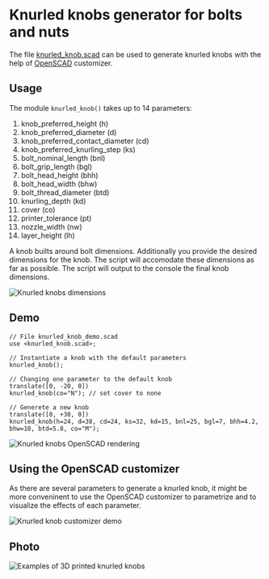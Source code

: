 # Knurled knobs generator for bolts and nuts

The file [knurled_knob.scad](knurled_knob.scad) can be used to generate knurled knobs with the help of [OpenSCAD](http://openscad.org/) customizer.

## Usage

The module `knurled_knob()` takes up to 14 parameters:

 1. knob_preferred_height (h)
 2. knob_preferred_diameter (d)
 3. knob_preferred_contact_diameter (cd)
 4. knob_preferred_knurling_step (ks)
 5. bolt_nominal_length (bnl)
 6. bolt_grip_length (bgl)
 7. bolt_head_height (bhh)
 8. bolt_head_width (bhw)
 9. bolt_thread_diameter (btd)
10. knurling_depth (kd)
11. cover (co)
12. printer_tolerance (pt)
13. nozzle_width (nw)
14. layer_height (lh)

A knob builts around bolt dimensions. Additionally you provide the desired dimensions for the knob. The script will accomodate these dimensions as far as possible.
The script will output to the console the final knob dimensions.

![Knurled knobs dimensions](images/knurled_knob_dimensions.png "Knurled knobs dimensions")

## Demo

```sacd
// File knurled_knob_demo.scad
use <knurled_knob.scad>;

// Instantiate a knob with the default parameters
knurled_knob();

// Changing one parameter to the default knob
translate([0, -20, 0])
knurled_knob(co="N"); // set cover to none

// Generete a new knob
translate([0, +30, 0])
knurled_knob(h=24, d=38, cd=24, ks=32, kd=15, bnl=25, bgl=7, bhh=4.2, bhw=10, btd=5.8, co="M");
```

![Knurled knobs OpenSCAD rendering](images/knurled_knob_demo_code_rendering.png "Knurled knobs OpenSCAD rendering")

## Using the OpenSCAD customizer

As there are several parameters to generate a knurled knob, it might be more conveninent to use the OpenSCAD customizer to parametrize and to visualize the effects of each parameter.

![Knurled knob customizer demo](images/knurled_knob_customizer_animation.gif "Knurled knob customizer demo")

## Photo

![Examples of 3D printed knurled knobs](images/knurled_knob_generator_3d_prints_photo.jpg "Examples of 3D printed knurled knobs")
